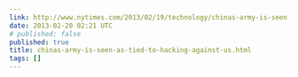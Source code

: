 ```yaml
---
link: http://www.nytimes.com/2013/02/19/technology/chinas-army-is-seen-as-tied-to-hacking-against-us.html?_r=0&pagewanted=all
date: 2013-02-20 02:21 UTC
# published: false
published: true
title: chinas-army-is-seen-as-tied-to-hacking-against-us.html
tags: []
---
```



